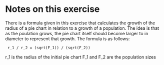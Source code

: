 # Notes on this exercise

There is a formula given in this exercise that calculates the growth of the radius of a pie chart in relation to a growth of a population. The idea is that as the
poulation grows, the pie chart itself should become larger to in diameter to represent that growth. The formula is as follows:

` r_1 / r_2 = (sqrt(F_1)) / (sqrt(F_2))`

r_1 is the radius of the initial pie chart
F_1 and F_2 are the population sizes
